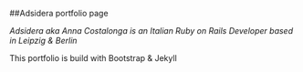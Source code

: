 ##Adsidera portfolio page

_Adsidera aka Anna Costalonga is an Italian Ruby on Rails Developer based in Leipzig & Berlin_


This portfolio is build with Bootstrap & Jekyll
